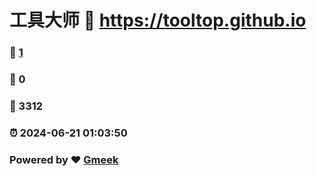 # 工具大师 :link: https://tooltop.github.io 
### :page_facing_up: [1](https://tooltop.github.io/tag.html) 
### :speech_balloon: 0 
### :hibiscus: 3312 
### :alarm_clock: 2024-06-21 01:03:50 
### Powered by :heart: [Gmeek](https://github.com/Meekdai/Gmeek)
